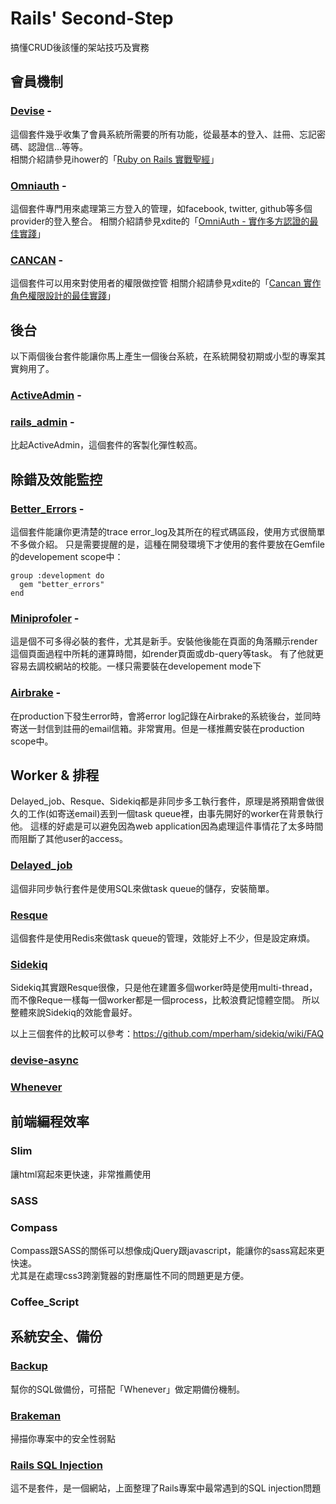 Rails' Second-Step
==================

搞懂CRUD後該懂的架站技巧及實務

## 會員機制

### [Devise](https://github.com/plataformatec/devise) -  
  這個套件幾乎收集了會員系統所需要的所有功能，從最基本的登入、註冊、忘記密碼、認證信...等等。  
  相關介紹請參見ihower的「[Ruby on Rails 實戰聖經](http://ihower.tw/rails3/auth.html)」
  
### [Omniauth](https://github.com/intridea/omniauth) - 
  這個套件專門用來處理第三方登入的管理，如facebook, twitter, github等多個provider的登入整合。
  相關介紹請參見xdite的「[OmniAuth - 實作多方認證的最佳實踐](http://blog.xdite.net/posts/2011/11/19/omniauth-clean-auth-provider-1/)」
  
### [CANCAN](https://github.com/ryanb/cancan) -
  這個套件可以用來對使用者的權限做控管
  相關介紹請參見xdite的「[Cancan 實作角色權限設計的最佳實踐](http://blog.xdite.net/posts/2012/07/30/cancan-rule-engine-authorization-based-library-1)」
  
  
## 後台

  以下兩個後台套件能讓你馬上產生一個後台系統，在系統開發初期或小型的專案其實夠用了。

### [ActiveAdmin](http://www.activeadmin.info/) -
  
### [rails_admin](https://github.com/sferik/rails_admin) - 
  比起ActiveAdmin，這個套件的客製化彈性較高。
  
  
  
## 除錯及效能監控

### [Better_Errors](https://github.com/charliesome/better_errors) - 
  這個套件能讓你更清楚的trace error_log及其所在的程式碼區段，使用方式很簡單不多做介紹。
  只是需要提醒的是，這種在開發環境下才使用的套件要放在Gemfile的developement scope中：
  ```
  group :development do
    gem "better_errors"
  end
  ```

### [Miniprofoler](http://miniprofiler.com/) - 
  這是個不可多得必裝的套件，尤其是新手。安裝他後能在頁面的角落顯示render這個頁面過程中所耗的運算時間，如render頁面或db-query等task。
  有了他就更容易去調校網站的校能。一樣只需要裝在developement mode下  
  
### [Airbrake](https://github.com/airbrake/airbrake) - 
  在production下發生error時，會將error log記錄在Airbrake的系統後台，並同時寄送一封信到註冊的email信箱。非常實用。但是一樣推薦安裝在production scope中。
  
  

## Worker & 排程

  Delayed_job、Resque、Sidekiq都是非同步多工執行套件，原理是將預期會做很久的工作(如寄送email)丟到一個task queue裡，由事先開好的worker在背景執行他。
  這樣的好處是可以避免因為web application因為處理這件事情花了太多時間而阻斷了其他user的access。

### [Delayed_job](https://github.com/collectiveidea/delayed_job)
  這個非同步執行套件是使用SQL來做task queue的儲存，安裝簡單。

### [Resque](https://github.com/resque/resque)
  這個套件是使用Redis來做task queue的管理，效能好上不少，但是設定麻煩。

### [Sidekiq](https://github.com/mperham/sidekiq)
  Sidekiq其實跟Resque很像，只是他在建置多個worker時是使用multi-thread，而不像Reque一樣每一個worker都是一個process，比較浪費記憶體空間。
  所以整體來說Sidekiq的效能會最好。

以上三個套件的比較可以參考：https://github.com/mperham/sidekiq/wiki/FAQ

### [devise-async](https://github.com/mhfs/devise-async)
  
### [Whenever](https://github.com/javan/whenever)
  
  
  
## 前端編程效率

### Slim
  讓html寫起來更快速，非常推薦使用

### SASS

### Compass
  Compass跟SASS的關係可以想像成jQuery跟javascript，能讓你的sass寫起來更快速。  
  尤其是在處理css3跨瀏覽器的對應屬性不同的問題更是方便。

### Coffee_Script
  
  
  
## 系統安全、備份

### [Backup](https://github.com/meskyanichi/backup)
  幫你的SQL做備份，可搭配「Whenever」做定期備份機制。

### [Brakeman](https://github.com/presidentbeef/brakeman)
  掃描你專案中的安全性弱點

### [Rails SQL Injection](http://rails-sqli.org/)
  這不是套件，是一個網站，上面整理了Rails專案中最常遇到的SQL injection問題

